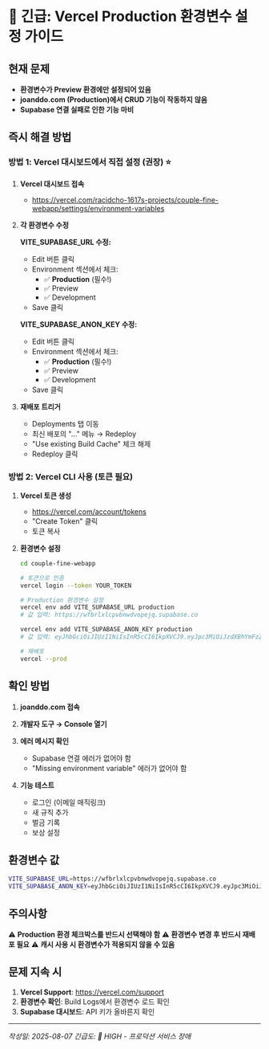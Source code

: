 # 🚨 긴급: Vercel Production 환경변수 설정 가이드

## 현재 문제
- **환경변수가 Preview 환경에만 설정되어 있음**
- **joanddo.com (Production)에서 CRUD 기능이 작동하지 않음**
- **Supabase 연결 실패로 인한 기능 마비**

## 즉시 해결 방법

### 방법 1: Vercel 대시보드에서 직접 설정 (권장) ⭐

1. **Vercel 대시보드 접속**
   - https://vercel.com/racidcho-1617s-projects/couple-fine-webapp/settings/environment-variables

2. **각 환경변수 수정**
   
   **VITE_SUPABASE_URL 수정:**
   - Edit 버튼 클릭
   - Environment 섹션에서 체크:
     - ✅ **Production** (필수!)
     - ✅ Preview
     - ✅ Development
   - Save 클릭

   **VITE_SUPABASE_ANON_KEY 수정:**
   - Edit 버튼 클릭
   - Environment 섹션에서 체크:
     - ✅ **Production** (필수!)
     - ✅ Preview
     - ✅ Development
   - Save 클릭

3. **재배포 트리거**
   - Deployments 탭 이동
   - 최신 배포의 "..." 메뉴 → Redeploy
   - "Use existing Build Cache" 체크 해제
   - Redeploy 클릭

### 방법 2: Vercel CLI 사용 (토큰 필요)

1. **Vercel 토큰 생성**
   - https://vercel.com/account/tokens
   - "Create Token" 클릭
   - 토큰 복사

2. **환경변수 설정**
   ```bash
   cd couple-fine-webapp
   
   # 토큰으로 인증
   vercel login --token YOUR_TOKEN
   
   # Production 환경변수 설정
   vercel env add VITE_SUPABASE_URL production
   # 값 입력: https://wfbrlxlcpvbnwdvopejq.supabase.co
   
   vercel env add VITE_SUPABASE_ANON_KEY production
   # 값 입력: eyJhbGciOiJIUzI1NiIsInR5cCI6IkpXVCJ9.eyJpc3MiOiJzdXBhYmFzZSIsInJlZiI6IndmYnJseGxjcHZibndkdm9wZWpxIiwicm9sZSI6ImFub24iLCJpYXQiOjE3MzU0OTQ5NzQsImV4cCI6MjA1MTA3MDk3NH0.mBxKdg1Mh7dKx5-VXvT_v3r7vUNzlb2AvKL93NQzKHA
   
   # 재배포
   vercel --prod
   ```

## 확인 방법

1. **joanddo.com 접속**
2. **개발자 도구 → Console 열기**
3. **에러 메시지 확인**
   - Supabase 연결 에러가 없어야 함
   - "Missing environment variable" 에러가 없어야 함

4. **기능 테스트**
   - 로그인 (이메일 매직링크)
   - 새 규칙 추가
   - 벌금 기록
   - 보상 설정

## 환경변수 값

```bash
VITE_SUPABASE_URL=https://wfbrlxlcpvbnwdvopejq.supabase.co
VITE_SUPABASE_ANON_KEY=eyJhbGciOiJIUzI1NiIsInR5cCI6IkpXVCJ9.eyJpc3MiOiJzdXBhYmFzZSIsInJlZiI6IndmYnJseGxjcHZibndkdm9wZWpxIiwicm9sZSI6ImFub24iLCJpYXQiOjE3MzU0OTQ5NzQsImV4cCI6MjA1MTA3MDk3NH0.mBxKdg1Mh7dKx5-VXvT_v3r7vUNzlb2AvKL93NQzKHA
```

## 주의사항

⚠️ **Production 환경 체크박스를 반드시 선택해야 함**
⚠️ **환경변수 변경 후 반드시 재배포 필요**
⚠️ **캐시 사용 시 환경변수가 적용되지 않을 수 있음**

## 문제 지속 시

1. **Vercel Support**: https://vercel.com/support
2. **환경변수 확인**: Build Logs에서 환경변수 로드 확인
3. **Supabase 대시보드**: API 키가 올바른지 확인

---
*작성일: 2025-08-07*
*긴급도: 🔴 HIGH - 프로덕션 서비스 장애*